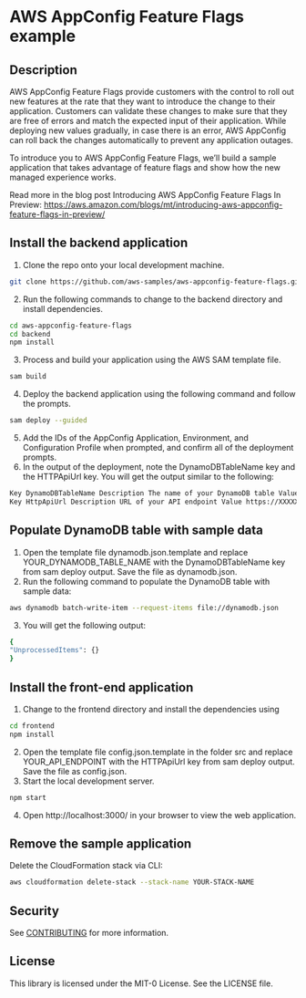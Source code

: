 # AWS AppConfig Feature Flags example

## Description
AWS AppConfig Feature Flags provide customers with the control to roll out new features at the rate that they want to introduce the change to their application. Customers can validate these changes to make sure that they are free of errors and match the expected input of their application. While deploying new values gradually, in case there is an error, AWS AppConfig can roll back the changes automatically to prevent any application outages.

To introduce you to AWS AppConfig Feature Flags, we’ll build a sample application that takes advantage of feature flags and show how the new managed experience works.

Read more in the blog post Introducing AWS AppConfig Feature Flags In Preview: https://aws.amazon.com/blogs/mt/introducing-aws-appconfig-feature-flags-in-preview/

## Install the backend application

1. Clone the repo onto your local development machine.
```bash
git clone https://github.com/aws-samples/aws-appconfig-feature-flags.git
```
2. Run the following commands to change to the backend directory and install dependencies.
```bash
cd aws-appconfig-feature-flags
cd backend
npm install
```
3. Process and build your application using the AWS SAM template file.
```bash
sam build
```
4. Deploy the backend application using the following command and follow the prompts. 
```bash
sam deploy --guided
```
5. Add the IDs of the AppConfig Application, Environment, and Configuration Profile when prompted, and confirm all of the deployment prompts.
6. In the output of the deployment, note the DynamoDBTableName key and the HTTPApiUrl key. You will get the output similar to the following:
```bash
Key DynamoDBTableName Description The name of your DynamoDB table Value sam-app-DynamoDBTable-XXXXXXXXXXX
Key HttpApiUrl Description URL of your API endpoint Value https://XXXXXXXX.execute-api.XX-XXXXXXXX-1.amazonaws.com
```

## Populate DynamoDB table with sample data

1. Open the template file dynamodb.json.template and replace YOUR_DYNAMODB_TABLE_NAME with the DynamoDBTableName key from sam deploy output. Save the file as dynamodb.json.
2. Run the following command to populate the DynamoDB table with sample data:
```bash
aws dynamodb batch-write-item --request-items file://dynamodb.json
```
3. You will get the following output:
```bash
{
"UnprocessedItems": {}
}
```

## Install the front-end application

1. Change to the frontend directory and install the dependencies using
```bash
cd frontend
npm install
```
2. Open the template file config.json.template in the folder src and replace YOUR_API_ENDPOINT with the HTTPApiUrl key from sam deploy output. Save the file as config.json.
3. Start the local development server.
```bash
npm start
```
4. Open http://localhost:3000/ in your browser to view the web application.

## Remove the sample application
Delete the CloudFormation stack via CLI:
```bash
aws cloudformation delete-stack --stack-name YOUR-STACK-NAME
```

## Security

See [CONTRIBUTING](CONTRIBUTING.md#security-issue-notifications) for more information.

## License

This library is licensed under the MIT-0 License. See the LICENSE file.
